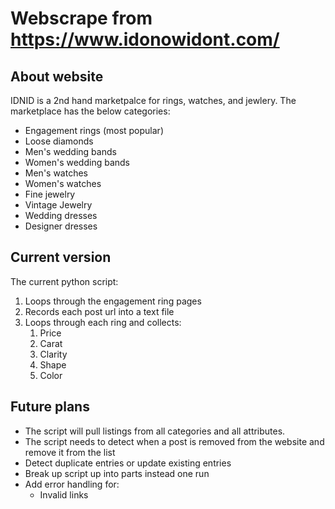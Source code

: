 # Webscrape from https://www.idonowidont.com/

## About website
IDNID is a 2nd hand marketpalce for rings, watches, and jewlery.
The marketplace has the below categories:
  - Engagement rings (most popular)
  - Loose diamonds
  - Men's wedding bands
  - Women's wedding bands
  - Men's watches
  - Women's watches
  - Fine jewelry
  - Vintage Jewelry
  - Wedding dresses
  - Designer dresses

## Current version
The current python script:
1. Loops through the engagement ring pages
1. Records each post url into a text file
1. Loops through each ring and collects:
    1. Price
    1. Carat
    1. Clarity
    1. Shape
    1. Color

## Future plans
- The script will pull listings from all categories and all attributes.
- The script needs to detect when a post is removed from the website and remove it from the list
- Detect duplicate entries or update existing entries
- Break up script up into parts instead one run 
- Add error handling for:
    - Invalid links